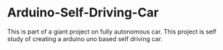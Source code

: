 # Arduino-Self-Driving-Car
This is part of a giant project on fully autonomous car. This project is self study of creating a arduino uno based self driving car.
